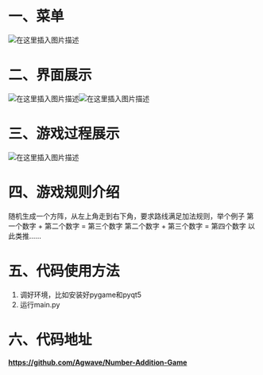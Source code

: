 ﻿# 一、菜单
![在这里插入图片描述](https://img-blog.csdnimg.cn/20191231120820338.png?x-oss-process=image/watermark,type_ZmFuZ3poZW5naGVpdGk,shadow_10,text_aHR0cHM6Ly9ibG9nLmNzZG4ubmV0L3FxXzQxODA1NTEx,size_16,color_FFFFFF,t_70)
# 二、界面展示
![在这里插入图片描述](https://img-blog.csdnimg.cn/20191231120945346.png?x-oss-process=image/watermark,type_ZmFuZ3poZW5naGVpdGk,shadow_10,text_aHR0cHM6Ly9ibG9nLmNzZG4ubmV0L3FxXzQxODA1NTEx,size_16,color_FFFFFF,t_70)![在这里插入图片描述](https://img-blog.csdnimg.cn/20191231120956928.png?x-oss-process=image/watermark,type_ZmFuZ3poZW5naGVpdGk,shadow_10,text_aHR0cHM6Ly9ibG9nLmNzZG4ubmV0L3FxXzQxODA1NTEx,size_16,color_FFFFFF,t_70)
# 三、游戏过程展示
![在这里插入图片描述](https://img-blog.csdnimg.cn/20191231121011177.png?x-oss-process=image/watermark,type_ZmFuZ3poZW5naGVpdGk,shadow_10,text_aHR0cHM6Ly9ibG9nLmNzZG4ubmV0L3FxXzQxODA1NTEx,size_16,color_FFFFFF,t_70)
# 四、游戏规则介绍
随机生成一个方阵，从左上角走到右下角，要求路线满足加法规则，举个例子
第一个数字 + 第二个数字 = 第三个数字
第二个数字 + 第三个数字 = 第四个数字
以此类推……
# 五、代码使用方法
1. 调好环境，比如安装好pygame和pyqt5
2. 运行main.py
# 六、代码地址
**https://github.com/Agwave/Number-Addition-Game**


